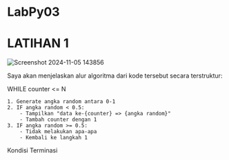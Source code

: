 # LabPy03

# LATIHAN 1
![Screenshot 2024-11-05 143856](https://github.com/user-attachments/assets/1c1b120b-818d-4506-bb0e-e1106fe46618)

Saya akan menjelaskan alur algoritma dari kode tersebut secara terstruktur:

WHILE counter <= N

    1. Generate angka random antara 0-1
    2. IF angka random < 0.5:
        - Tampilkan "data ke-{counter} => {angka random}"
        - Tambah counter dengan 1
    3. IF angka random >= 0.5:
        - Tidak melakukan apa-apa
        - Kembali ke langkah 1
        
 Kondisi Terminasi
